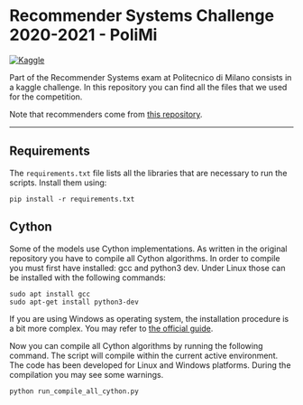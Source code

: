 # Recommender Systems Challenge 2020-2021 - PoliMi

[![Kaggle](https://img.shields.io/badge/open-kaggle-blue)](https://www.kaggle.com/c/recommender-system-2020-challenge-polimi)


Part of the Recommender Systems exam at Politecnico di Milano consists in a kaggle challenge. In this repository you can find all the files that we used for the competition. 

Note that recommenders come from [this repository](https://github.com/MaurizioFD/RecSys_Course_AT_PoliMi).

---

## Requirements
The `requirements.txt` file lists all the libraries that are necessary to run the scripts. Install them using:

```
pip install -r requirements.txt
```

## Cython
Some of the models use Cython implementations. As written in the original repository you have to compile all Cython algorithms. 
In order to compile you must first have installed: gcc and python3 dev. Under Linux those can be installed with the following commands:

```
sudo apt install gcc 
sudo apt-get install python3-dev
```
If you are using Windows as operating system, the installation procedure is a bit more complex. 
You may refer to [the official guide](https://github.com/cython/cython/wiki/InstallingOnWindows).

Now you can compile all Cython algorithms by running the following command. 
The script will compile within the current active environment. The code has been developed for Linux and Windows platforms. 
During the compilation you may see some warnings. 

```
python run_compile_all_cython.py
```
